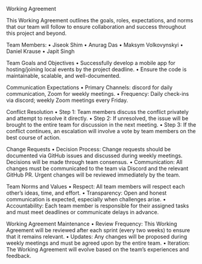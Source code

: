 Working Agreement

This Working Agreement outlines the goals, roles, expectations, and norms that our team will follow to ensure collaboration and success throughout this project and beyond.

Team Members:
•	Jiseok Shim
•	Anurag Das
•	Maksym Volkovynskyi
•	Daniel Krause
•	Japit Singh

Team Goals and Objectives
•	Successfully develop a mobile app for hosting/joining local events by the project deadline.
•	Ensure the code is maintainable, scalable, and well-documented.

Communication Expectations
•	Primary Channels: discord for daily communication, Zoom for weekly meetings.
•	Frequency: Daily check-ins via discord; weekly Zoom meetings every Friday.

Conflict Resolution
•	Step 1: Team members discuss the conflict privately and attempt to resolve it directly.
•	Step 2: If unresolved, the issue will be brought to the entire team for discussion in the next meeting.
•	Step 3: If the conflict continues, an escalation will involve a vote by team members on the best course of action.

Change Requests
•	Decision Process: Change requests should be documented via GitHub issues and discussed during weekly meetings. Decisions will be made through team consensus.
•	Communication: All changes must be communicated to the team via Discord and the relevant GitHub PR. Urgent changes will be reviewed immediately by the team.

Team Norms and Values
•	Respect: All team members will respect each other’s ideas, time, and effort.
•	Transparency: Open and honest communication is expected, especially when challenges arise.
•	Accountability: Each team member is responsible for their assigned tasks and must meet deadlines or communicate delays in advance.

Working Agreement Maintenance
•	Review Frequency: This Working Agreement will be reviewed after each sprint (every two weeks) to ensure that it remains relevant.
•	Updates: Any changes will be proposed during weekly meetings and must be agreed upon by the entire team.
•	Iteration: The Working Agreement will evolve based on the team’s experiences and feedback.